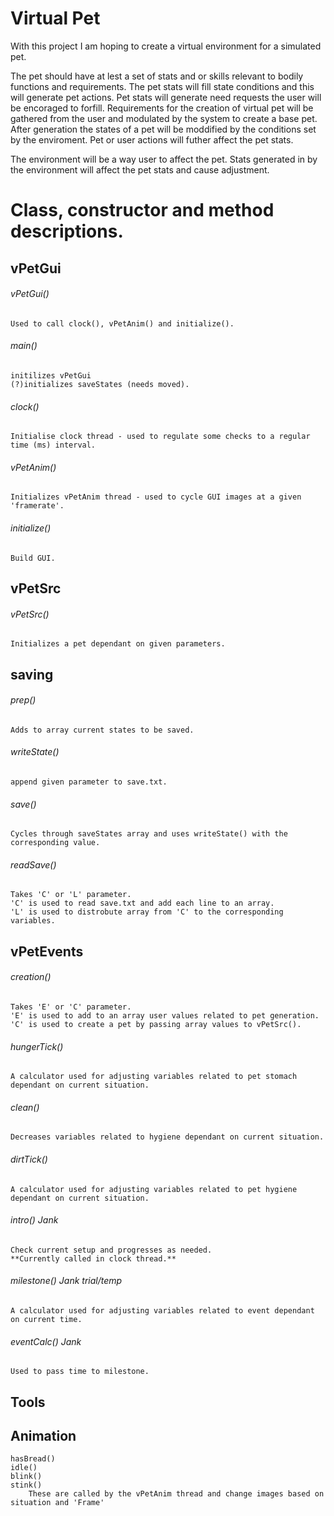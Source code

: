 # Virtual Pet

With this project I am hoping to create a virtual environment for a simulated pet.
	
The pet should have at lest a set of stats and or skills relevant to bodily functions and requirements. The pet stats will fill state
conditions and this will generate pet actions. Pet stats will generate need requests the user will be encoraged to forfill. Requirements
for the creation of virtual pet will be gathered from the user and modulated by the system to create a base pet. After generation the 
states of a pet will be moddified by the conditions set by the enviroment. Pet or user actions will futher affect the pet stats.

The environment will be a way user to affect the pet. Stats generated in by the environment will affect the pet stats and cause adjustment.


# Class, constructor and method descriptions.

## vPetGui

###### vPetGui()
	Used to call clock(), vPetAnim() and initialize().
    
###### main()
	initilizes vPetGui
	(?)initializes saveStates (needs moved).
      
###### clock()
	Initialise clock thread - used to regulate some checks to a regular time (ms) interval.
    
###### vPetAnim()
	Initializes vPetAnim thread - used to cycle GUI images at a given 'framerate'.
    
###### initialize()
	Build GUI.
        
## vPetSrc

###### vPetSrc()
	Initializes a pet dependant on given parameters.
      
## saving

###### prep()
	Adds to array current states to be saved.
    
###### writeState()
	append given parameter to save.txt.
    
###### save()
	Cycles through saveStates array and uses writeState() with the corresponding value.
    
###### readSave()
	Takes 'C' or 'L' parameter.
	'C' is used to read save.txt and add each line to an array.
	'L' is used to distrobute array from 'C' to the corresponding variables.
    
## vPetEvents

###### creation()
	Takes 'E' or 'C' parameter.
	'E' is used to add to an array user values related to pet generation.
	'C' is used to create a pet by passing array values to vPetSrc().
    
###### hungerTick()
	A calculator used for adjusting variables related to pet stomach dependant on current situation.
    
###### clean()
	Decreases variables related to hygiene dependant on current situation.
    
###### dirtTick()
	A calculator used for adjusting variables related to pet hygiene dependant on current situation.
  
###### intro() *Jank*
	Check current setup and progresses as needed.
	**Currently called in clock thread.**
    
###### milestone() *Jank* *trial/temp*
	A calculator used for adjusting variables related to event dependant on current time.
    
###### eventCalc() *Jank*
	Used to pass time to milestone.
    

## Tools
  
## Animation

	hasBread()
	idle()
	blink()
	stink()
		These are called by the vPetAnim thread and change images based on situation and 'Frame'
